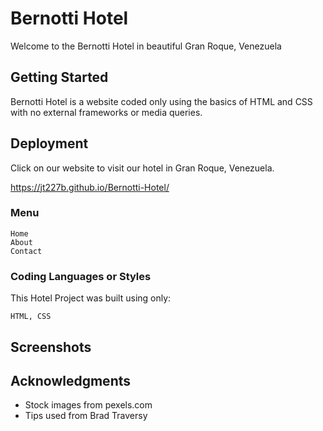 # Bernotti Hotel

Welcome to the Bernotti Hotel in beautiful Gran Roque, Venezuela

## Getting Started

Bernotti Hotel is a website coded only using the basics of HTML and CSS with no external frameworks or media queries.  

## Deployment

Click on our website to visit our hotel in Gran Roque, Venezuela.

https://jt227b.github.io/Bernotti-Hotel/

### Menu

```
Home
About
Contact
```

### Coding Languages or Styles

This Hotel Project was built using only:

```
HTML, CSS
```

## Screenshots



## Acknowledgments

* Stock images from pexels.com
* Tips used from Brad Traversy
